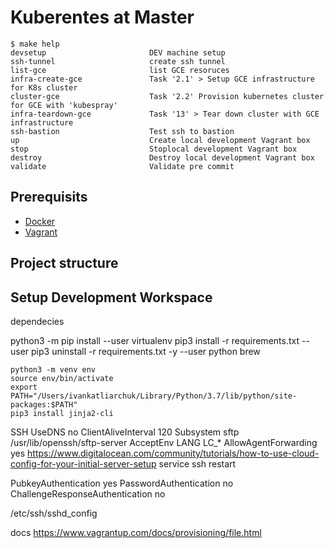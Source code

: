 # Kuberentes at Master

<!-- START makefile-doc -->
```
$ make help 
devsetup                       DEV machine setup
ssh-tunnel                     create ssh tunnel
list-gce                       list GCE resoruces
infra-create-gce               Task '2.1' > Setup GCE infrastructure for K8s cluster
cluster-gce                    Task '2.2' Provision kubernetes cluster for GCE with 'kubespray'
infra-teardown-gce             Task '13' > Tear down cluster with GCE infrastructure
ssh-bastion                    Test ssh to bastion
up                             Create local development Vagrant box
stop                           Stoplocal development Vagrant box
destroy                        Destroy local development Vagrant box
validate                       Validate pre commit 
```
<!-- END makefile-doc -->

## Prerequisits

- [Docker](https://www.docker.com/why-docker)
- [Vagrant](https://www.vagrantup.com/)

## Project structure

## Setup Development Workspace



dependecies

python3 -m pip install --user virtualenv
pip3 install -r requirements.txt --user
pip3 uninstall -r requirements.txt -y --user
python
brew

```
python3 -m venv env
source env/bin/activate
export PATH="/Users/ivankatliarchuk/Library/Python/3.7/lib/python/site-packages:$PATH"
pip3 install jinja2-cli
```

SSH
UseDNS no
ClientAliveInterval 120
Subsystem       sftp    /usr/lib/openssh/sftp-server
AcceptEnv LANG LC_*
AllowAgentForwarding yes
https://www.digitalocean.com/community/tutorials/how-to-use-cloud-config-for-your-initial-server-setup
service ssh restart


PubkeyAuthentication yes
PasswordAuthentication no
ChallengeResponseAuthentication no


/etc/ssh/sshd_config




  docs
  https://www.vagrantup.com/docs/provisioning/file.html
